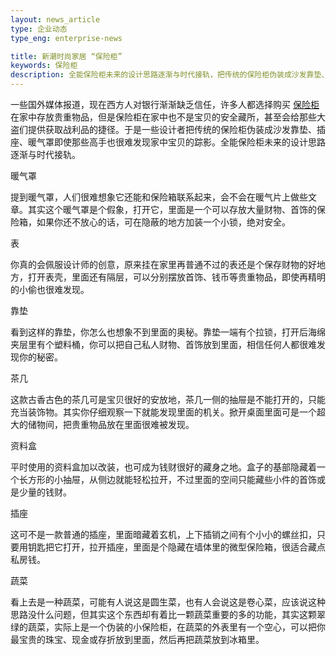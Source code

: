 ```yaml
---
layout: news_article
type: 企业动态
type_eng: enterprise-news

title: 新潮时尚家居 “保险柜”
keywords: 保险柜
description: 全能保险柜未来的设计思路逐渐与时代接轨，把传统的保险柜伪装成沙发靠垫、插座、暖气罩，即使那些高手也很难发现家中宝贝的踪影。
---
```

一些国外媒体报道，现在西方人对银行渐渐缺乏信任，许多人都选择购买 [保险柜](http://www.qnn.com.cn/)在家中存放贵重物品，但是保险柜在家中也不是宝贝的安全藏所，甚至会给那些大盗们提供获取战利品的捷径。于是一些设计者把传统的保险柜伪装成沙发靠垫、插座、暖气罩即使那些高手也很难发现家中宝贝的踪影。全能保险柜未来的设计思路逐渐与时代接轨。

暖气罩

提到暖气罩，人们很难想象它还能和保险箱联系起来，会不会在暖气片上做些文章。其实这个暖气罩是个假象，打开它，里面是一个可以存放大量财物、首饰的保险箱，如果你还不放心的话，可在隐蔽的地方加装一个小锁，绝对安全。

表

你真的会佩服设计师的创意，原来挂在家里再普通不过的表还是个保存财物的好地方，打开表壳，里面还有隔层，可以分别摆放首饰、钱币等贵重物品，即使再精明的小偷也很难发现。

靠垫

看到这样的靠垫，你怎么也想象不到里面的奥秘。靠垫一端有个拉锁，打开后海绵夹层里有个塑料桶，你可以把自己私人财物、首饰放到里面，相信任何人都很难发现你的秘密。

茶几

这款古香古色的茶几可是宝贝很好的安放地，茶几一侧的抽屉是不能打开的，只能充当装饰物。其实你仔细观察一下就能发现里面的机关。掀开桌面里面可是一个超大的储物间，把贵重物品放在里面很难被发现。

资料盒

平时使用的资料盒加以改装，也可成为钱财很好的藏身之地。盒子的基部隐藏着一个长方形的小抽屉，从侧边就能轻松拉开，不过里面的空间只能藏些小件的首饰或是少量的钱财。

插座

这可不是一款普通的插座，里面暗藏着玄机，上下插销之间有个小小的螺丝扣，只要用钥匙把它打开，拉开插座，里面是个隐藏在墙体里的微型保险箱，很适合藏点私房钱。

蔬菜

看上去是一种蔬菜，可能有人说这是圆生菜，也有人会说这是卷心菜，应该说这种思路没什么问题，但其实这个东西却有着比一颗蔬菜重要的多的功能，其实这颗翠绿的蔬菜，实际上是一个伪装的小保险柜，在蔬菜的外表里有一个空心，可以把你最宝贵的珠宝、现金或存折放到里面，然后再把蔬菜放到冰箱里。
